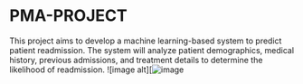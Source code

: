# PMA-PROJECT
This project aims to develop a machine learning-based system to predict patient readmission. The system will analyze patient demographics, medical history, previous admissions, and treatment details to determine the likelihood of readmission.
 ![image alt][![image](https://github.com/user-attachments/assets/541d1405-d9d3-4a38-8633-b8e05e9694e1)
